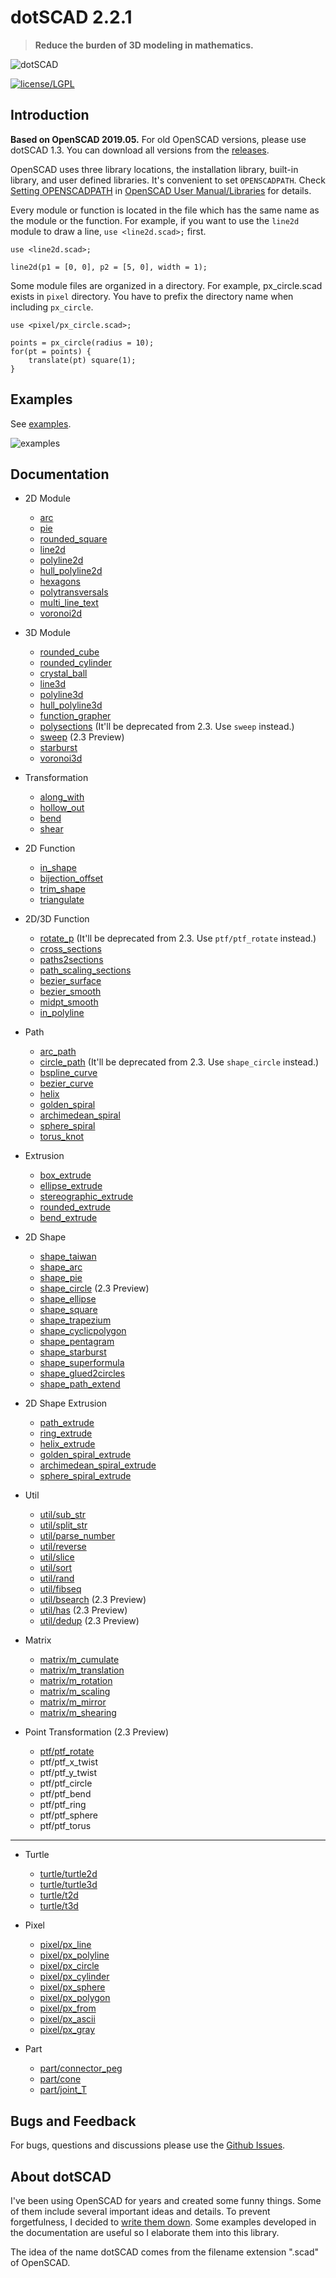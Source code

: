 # dotSCAD 2.2.1

> **Reduce the burden of 3D modeling in mathematics.**

![dotSCAD](featured_img/LeopardCatTaiwan.JPG)

[![license/LGPL](LICENSE.svg)](https://github.com/JustinSDK/lib-openscad/blob/master/LICENSE)

## Introduction

**Based on OpenSCAD 2019.05.** For old OpenSCAD versions, please use dotSCAD 1.3. You can download all versions from the [releases](https://github.com/JustinSDK/dotSCAD/releases).

OpenSCAD uses three library locations, the installation library, built-in library, and user defined libraries. It's convenient to set `OPENSCADPATH`. Check [Setting OPENSCADPATH](https://en.wikibooks.org/wiki/OpenSCAD_User_Manual/Libraries#Setting_OPENSCADPATH) in [OpenSCAD User Manual/Libraries](https://en.wikibooks.org/wiki/OpenSCAD_User_Manual/Libraries) for details.

Every module or function is located in the file which has the same name as the module or the function. For example, if you want to use the `line2d` module to draw a line, `use <line2d.scad>;` first. 

	use <line2d.scad>;

	line2d(p1 = [0, 0], p2 = [5, 0], width = 1);

Some module files are organized in a directory. For example, px_circle.scad exists in `pixel` directory. You have to prefix the directory name when including `px_circle`.

    use <pixel/px_circle.scad>;
	
	points = px_circle(radius = 10);
	for(pt = points) {
        translate(pt) square(1);
	}

## Examples

See [examples](examples).

![examples](examples/images/gallery.JPG)

## Documentation

- 2D Module
    - [arc](https://openhome.cc/eGossip/OpenSCAD/lib2x-arc.html)
	- [pie](https://openhome.cc/eGossip/OpenSCAD/lib2x-pie.html)
	- [rounded_square](https://openhome.cc/eGossip/OpenSCAD/lib2x-rounded_square.html)
	- [line2d](https://openhome.cc/eGossip/OpenSCAD/lib2x-line2d.html)
	- [polyline2d](https://openhome.cc/eGossip/OpenSCAD/lib2x-polyline2d.html)
	- [hull_polyline2d](https://openhome.cc/eGossip/OpenSCAD/lib2x-hull_polyline2d.html)
	- [hexagons](https://openhome.cc/eGossip/OpenSCAD/lib2x-hexagons.html)
	- [polytransversals](https://openhome.cc/eGossip/OpenSCAD/lib2x-polytransversals.html)
    - [multi_line_text](https://openhome.cc/eGossip/OpenSCAD/lib2x-multi_line_text.html)
	- [voronoi2d](https://openhome.cc/eGossip/OpenSCAD/lib2x-voronoi2d.html)

- 3D Module
	- [rounded_cube](https://openhome.cc/eGossip/OpenSCAD/lib2x-rounded_cube.html)
    - [rounded_cylinder](https://openhome.cc/eGossip/OpenSCAD/lib2x-rounded_cylinder.html)
    - [crystal_ball](https://openhome.cc/eGossip/OpenSCAD/lib2x-crystal_ball.html)
	- [line3d](https://openhome.cc/eGossip/OpenSCAD/lib2x-line3d.html)
	- [polyline3d](https://openhome.cc/eGossip/OpenSCAD/lib2x-polyline3d.html)
	- [hull_polyline3d](https://openhome.cc/eGossip/OpenSCAD/lib2x-hull_polyline3d.html)
	- [function_grapher](https://openhome.cc/eGossip/OpenSCAD/lib2x-function_grapher.html)
	- [polysections](https://openhome.cc/eGossip/OpenSCAD/lib2x-polysections.html) (It'll be deprecated from 2.3. Use `sweep` instead.)
	- [sweep](https://openhome.cc/eGossip/OpenSCAD/lib2x-sweep.html) (2.3 Preview)
	- [starburst](https://openhome.cc/eGossip/OpenSCAD/lib2x-starburst.html)
	- [voronoi3d](https://openhome.cc/eGossip/OpenSCAD/lib2x-voronoi3d.html)
	
- Transformation
    - [along_with](https://openhome.cc/eGossip/OpenSCAD/lib2x-along_with.html)
	- [hollow_out](https://openhome.cc/eGossip/OpenSCAD/lib2x-hollow_out.html)
	- [bend](https://openhome.cc/eGossip/OpenSCAD/lib2x-bend.html)
	- [shear](https://openhome.cc/eGossip/OpenSCAD/lib2x-shear.html)

- 2D Function
	- [in_shape](https://openhome.cc/eGossip/OpenSCAD/lib2x-in_shape.html)
	- [bijection_offset](https://openhome.cc/eGossip/OpenSCAD/lib2x-bijection_offset.html)	
	- [trim_shape](https://openhome.cc/eGossip/OpenSCAD/lib2x-trim_shape.html)
	- [triangulate](https://openhome.cc/eGossip/OpenSCAD/lib2x-triangulate.html)

- 2D/3D Function
	- [rotate_p](https://openhome.cc/eGossip/OpenSCAD/lib2x-rotate_p.html) (It'll be deprecated from 2.3. Use `ptf/ptf_rotate` instead.)
	- [cross_sections](https://openhome.cc/eGossip/OpenSCAD/lib2x-cross_sections.html)
	- [paths2sections](https://openhome.cc/eGossip/OpenSCAD/lib2x-paths2sections.html)
	- [path_scaling_sections](https://openhome.cc/eGossip/OpenSCAD/lib2x-path_scaling_sections.html)
	- [bezier_surface](https://openhome.cc/eGossip/OpenSCAD/lib2x-bezier_surface.html)	
	- [bezier_smooth](https://openhome.cc/eGossip/OpenSCAD/lib2x-bezier_smooth.html)	
	- [midpt_smooth](https://openhome.cc/eGossip/OpenSCAD/lib2x-midpt_smooth.html)
	- [in_polyline](https://openhome.cc/eGossip/OpenSCAD/lib2x-in_polyline.html)
	
- Path
    - [arc_path](https://openhome.cc/eGossip/OpenSCAD/lib2x-arc_path.html)
	- [circle_path](https://openhome.cc/eGossip/OpenSCAD/lib2x-circle_path.html) (It'll be deprecated from 2.3. Use `shape_circle` instead.)
    - [bspline_curve](https://openhome.cc/eGossip/OpenSCAD/lib2x-bspline_curve.html)
	- [bezier_curve](https://openhome.cc/eGossip/OpenSCAD/lib2x-bezier_curve.html)
    - [helix](https://openhome.cc/eGossip/OpenSCAD/lib2x-helix.html)
    - [golden_spiral](https://openhome.cc/eGossip/OpenSCAD/lib2x-golden_spiral.html)
    - [archimedean_spiral](https://openhome.cc/eGossip/OpenSCAD/lib2x-archimedean_spiral.html)
    - [sphere_spiral](https://openhome.cc/eGossip/OpenSCAD/lib2x-sphere_spiral.html)
	- [torus_knot](https://openhome.cc/eGossip/OpenSCAD/lib2x-torus_knot.html)

- Extrusion
    - [box_extrude](https://openhome.cc/eGossip/OpenSCAD/lib2x-box_extrude.html)
	- [ellipse_extrude](https://openhome.cc/eGossip/OpenSCAD/lib2x-ellipse_extrude.html)
    - [stereographic_extrude](https://openhome.cc/eGossip/OpenSCAD/lib2x-stereographic_extrude.html)
	- [rounded_extrude](https://openhome.cc/eGossip/OpenSCAD/lib2x-rounded_extrude.html)
	- [bend_extrude](https://openhome.cc/eGossip/OpenSCAD/lib2x-bend_extrude.html)	

- 2D Shape
    - [shape_taiwan](https://openhome.cc/eGossip/OpenSCAD/lib2x-shape_taiwan.html)
	- [shape_arc](https://openhome.cc/eGossip/OpenSCAD/lib2x-shape_arc.html)
	- [shape_pie](https://openhome.cc/eGossip/OpenSCAD/lib2x-shape_pie.html)
	- [shape_circle](https://openhome.cc/eGossip/OpenSCAD/lib2x-shape_circle.html) (2.3 Preview)
	- [shape_ellipse](https://openhome.cc/eGossip/OpenSCAD/lib2x-shape_ellipse.html)
    - [shape_square](https://openhome.cc/eGossip/OpenSCAD/lib2x-shape_square.html)
	- [shape_trapezium](https://openhome.cc/eGossip/OpenSCAD/lib2x-shape_trapezium.html)
	- [shape_cyclicpolygon](https://openhome.cc/eGossip/OpenSCAD/lib2x-shape_cyclicpolygon.html)
    - [shape_pentagram](https://openhome.cc/eGossip/OpenSCAD/lib2x-shape_pentagram.html)	
    - [shape_starburst](https://openhome.cc/eGossip/OpenSCAD/lib2x-shape_starburst.html)	    
	- [shape_superformula](https://openhome.cc/eGossip/OpenSCAD/lib2x-shape_superformula.html)
	- [shape_glued2circles](https://openhome.cc/eGossip/OpenSCAD/lib2x-shape_glued2circles.html)
	- [shape_path_extend](https://openhome.cc/eGossip/OpenSCAD/lib2x-shape_path_extend.html)		

- 2D Shape Extrusion
	- [path_extrude](https://openhome.cc/eGossip/OpenSCAD/lib2x-path_extrude.html)
	- [ring_extrude](https://openhome.cc/eGossip/OpenSCAD/lib2x-ring_extrude.html)
	- [helix_extrude](https://openhome.cc/eGossip/OpenSCAD/lib2x-helix_extrude.html)
	- [golden_spiral_extrude](https://openhome.cc/eGossip/OpenSCAD/lib2x-golden_spiral_extrude.html)
	- [archimedean_spiral_extrude](https://openhome.cc/eGossip/OpenSCAD/lib2x-archimedean_spiral_extrude.html)
	- [sphere_spiral_extrude](https://openhome.cc/eGossip/OpenSCAD/lib2x-sphere_spiral_extrude.html)

- Util
	- [util/sub_str](https://openhome.cc/eGossip/OpenSCAD/lib2x-sub_str.html)
	- [util/split_str](https://openhome.cc/eGossip/OpenSCAD/lib2x-split_str.html)
	- [util/parse_number](https://openhome.cc/eGossip/OpenSCAD/lib2x-parse_number.html)
    - [util/reverse](https://openhome.cc/eGossip/OpenSCAD/lib2x-reverse.html)
	- [util/slice](https://openhome.cc/eGossip/OpenSCAD/lib2x-slice.html)
	- [util/sort](https://openhome.cc/eGossip/OpenSCAD/lib2x-sort.html)
	- [util/rand](https://openhome.cc/eGossip/OpenSCAD/lib2x-rand.html)
	- [util/fibseq](https://openhome.cc/eGossip/OpenSCAD/lib2x-fibseq.html)	
	- [util/bsearch](https://openhome.cc/eGossip/OpenSCAD/lib2x-bsearch.html) (2.3 Preview)	
	- [util/has](https://openhome.cc/eGossip/OpenSCAD/lib2x-has.html) (2.3 Preview)
	- [util/dedup](https://openhome.cc/eGossip/OpenSCAD/lib2x-dedup.html) (2.3 Preview)

- Matrix
	- [matrix/m_cumulate](https://openhome.cc/eGossip/OpenSCAD/lib2x-m_cumulate.html)	
	- [matrix/m_translation](https://openhome.cc/eGossip/OpenSCAD/lib2x-m_translation.html)
	- [matrix/m_rotation](https://openhome.cc/eGossip/OpenSCAD/lib2x-m_rotation.html)
	- [matrix/m_scaling](https://openhome.cc/eGossip/OpenSCAD/lib2x-m_scaling.html)
	- [matrix/m_mirror](https://openhome.cc/eGossip/OpenSCAD/lib2x-m_mirror.html)
	- [matrix/m_shearing](https://openhome.cc/eGossip/OpenSCAD/lib2x-m_shearing.html)

- Point Transformation (2.3 Preview)
    - [ptf/ptf_rotate](https://openhome.cc/eGossip/OpenSCAD/lib2x-ptf_rotate.html)
    - ptf/ptf_x_twist
	- ptf/ptf_y_twist
	- ptf/ptf_circle
	- ptf/ptf_bend
	- ptf/ptf_ring
	- ptf/ptf_sphere
	- ptf/ptf_torus

----

- Turtle
    - [turtle/turtle2d](https://openhome.cc/eGossip/OpenSCAD/lib2x-turtle2d.html)
    - [turtle/turtle3d](https://openhome.cc/eGossip/OpenSCAD/lib2x-turtle3d.html)
    - [turtle/t2d](https://openhome.cc/eGossip/OpenSCAD/lib2x-t2d.html)
    - [turtle/t3d](https://openhome.cc/eGossip/OpenSCAD/lib2x-t3d.html)

- Pixel
    - [pixel/px_line](https://openhome.cc/eGossip/OpenSCAD/lib2x-px_line.html)
	- [pixel/px_polyline](https://openhome.cc/eGossip/OpenSCAD/lib2x-px_polyline.html)
	- [pixel/px_circle](https://openhome.cc/eGossip/OpenSCAD/lib2x-px_circle.html)
	- [pixel/px_cylinder](https://openhome.cc/eGossip/OpenSCAD/lib2x-px_cylinder.html)
	- [pixel/px_sphere](https://openhome.cc/eGossip/OpenSCAD/lib2x-px_sphere.html)
	- [pixel/px_polygon](https://openhome.cc/eGossip/OpenSCAD/lib2x-px_polygon.html)
	- [pixel/px_from](https://openhome.cc/eGossip/OpenSCAD/lib2x-px_from.html)
    - [pixel/px_ascii](https://openhome.cc/eGossip/OpenSCAD/lib2x-px_ascii.html)
	- [pixel/px_gray](https://openhome.cc/eGossip/OpenSCAD/lib2x-px_gray.html)

- Part
    - [part/connector_peg](https://openhome.cc/eGossip/OpenSCAD/lib2x-connector_peg.html)
	- [part/cone](https://openhome.cc/eGossip/OpenSCAD/lib2x-cone.html)
	- [part/joint_T](https://openhome.cc/eGossip/OpenSCAD/lib2-joint_T.html)
	
## Bugs and Feedback

For bugs, questions and discussions please use the [Github Issues](https://github.com/JustinSDK/dotSCAD/issues).

## About dotSCAD

I've been using OpenSCAD for years and created some funny things. Some of them include several important ideas and details. To prevent forgetfulness, I decided to [write them down](https://openhome.cc/eGossip/OpenSCAD/). Some examples developed in the documentation are useful so I elaborate them into this library.

The idea of the name dotSCAD comes from the filename extension ".scad" of OpenSCAD. 